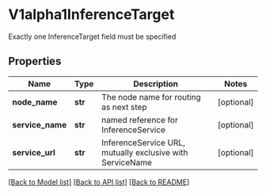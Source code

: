 # V1alpha1InferenceTarget

Exactly one InferenceTarget field must be specified
## Properties
Name | Type | Description | Notes
------------ | ------------- | ------------- | -------------
**node_name** | **str** | The node name for routing as next step | [optional]
**service_name** | **str** | named reference for InferenceService | [optional]
**service_url** | **str** | InferenceService URL, mutually exclusive with ServiceName | [optional]

[[Back to Model list]](../README.md#documentation-for-models) [[Back to API list]](../README.md#documentation-for-api-endpoints) [[Back to README]](../README.md)


